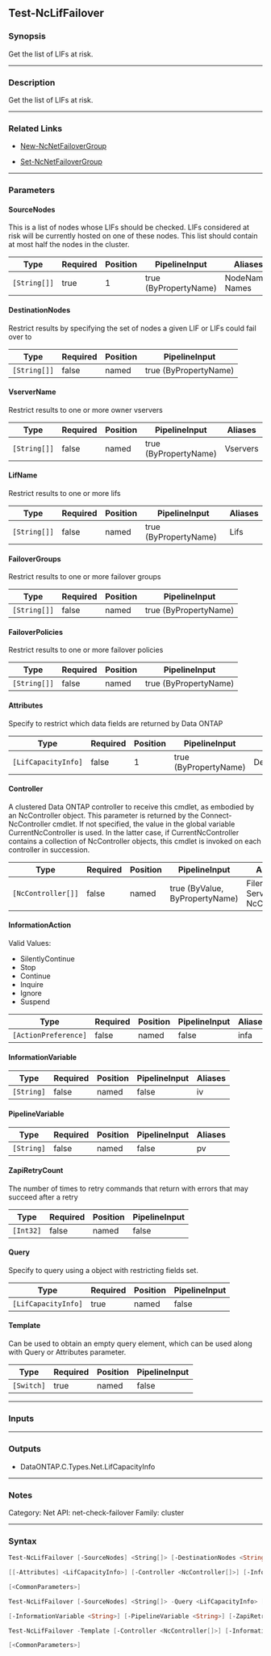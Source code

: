 Test-NcLifFailover
------------------

### Synopsis
Get the list of LIFs at risk.

---

### Description

Get the list of LIFs at risk.

---

### Related Links
* [New-NcNetFailoverGroup](New-NcNetFailoverGroup)

* [Set-NcNetFailoverGroup](Set-NcNetFailoverGroup)

---

### Parameters
#### **SourceNodes**
This is a list of nodes whose LIFs should be checked. LIFs considered at risk will be currently hosted on one of these nodes. This list should contain at most half the nodes in the cluster.

|Type        |Required|Position|PipelineInput        |Aliases            |
|------------|--------|--------|---------------------|-------------------|
|`[String[]]`|true    |1       |true (ByPropertyName)|NodeNames<br/>Names|

#### **DestinationNodes**
Restrict results by specifying the set of nodes a given LIF or LIFs could fail over to

|Type        |Required|Position|PipelineInput        |
|------------|--------|--------|---------------------|
|`[String[]]`|false   |named   |true (ByPropertyName)|

#### **VserverName**
Restrict results to one or more owner vservers

|Type        |Required|Position|PipelineInput        |Aliases |
|------------|--------|--------|---------------------|--------|
|`[String[]]`|false   |named   |true (ByPropertyName)|Vservers|

#### **LifName**
Restrict results to one or more lifs

|Type        |Required|Position|PipelineInput        |Aliases|
|------------|--------|--------|---------------------|-------|
|`[String[]]`|false   |named   |true (ByPropertyName)|Lifs   |

#### **FailoverGroups**
Restrict results to one or more failover groups

|Type        |Required|Position|PipelineInput        |
|------------|--------|--------|---------------------|
|`[String[]]`|false   |named   |true (ByPropertyName)|

#### **FailoverPolicies**
Restrict results to one or more failover policies

|Type        |Required|Position|PipelineInput        |
|------------|--------|--------|---------------------|
|`[String[]]`|false   |named   |true (ByPropertyName)|

#### **Attributes**
Specify to restrict which data fields are returned by Data ONTAP

|Type               |Required|Position|PipelineInput        |Aliases          |
|-------------------|--------|--------|---------------------|-----------------|
|`[LifCapacityInfo]`|false   |1       |true (ByPropertyName)|DesiredAttributes|

#### **Controller**
A clustered Data ONTAP controller to receive this cmdlet, as embodied by an NcController object.  This parameter is returned by the Connect-NcController cmdlet.  If not specified, the value in the global variable CurrentNcController is used.  In the latter case, if CurrentNcController contains a collection of NcController objects, this cmdlet is invoked on each controller in succession.

|Type              |Required|Position|PipelineInput                 |Aliases                          |
|------------------|--------|--------|------------------------------|---------------------------------|
|`[NcController[]]`|false   |named   |true (ByValue, ByPropertyName)|Filer<br/>Server<br/>NcController|

#### **InformationAction**

Valid Values:

* SilentlyContinue
* Stop
* Continue
* Inquire
* Ignore
* Suspend

|Type                |Required|Position|PipelineInput|Aliases|
|--------------------|--------|--------|-------------|-------|
|`[ActionPreference]`|false   |named   |false        |infa   |

#### **InformationVariable**

|Type      |Required|Position|PipelineInput|Aliases|
|----------|--------|--------|-------------|-------|
|`[String]`|false   |named   |false        |iv     |

#### **PipelineVariable**

|Type      |Required|Position|PipelineInput|Aliases|
|----------|--------|--------|-------------|-------|
|`[String]`|false   |named   |false        |pv     |

#### **ZapiRetryCount**
The number of times to retry commands that return with errors that may succeed after a retry

|Type     |Required|Position|PipelineInput|
|---------|--------|--------|-------------|
|`[Int32]`|false   |named   |false        |

#### **Query**
Specify to query using a object with restricting fields set.

|Type               |Required|Position|PipelineInput|
|-------------------|--------|--------|-------------|
|`[LifCapacityInfo]`|true    |named   |false        |

#### **Template**
Can be used to obtain an empty query element, which can be used along with Query or Attributes parameter.

|Type      |Required|Position|PipelineInput|
|----------|--------|--------|-------------|
|`[Switch]`|true    |named   |false        |

---

### Inputs

---

### Outputs
* DataONTAP.C.Types.Net.LifCapacityInfo

---

### Notes
Category: Net
API: net-check-failover
Family: cluster

---

### Syntax
```PowerShell
Test-NcLifFailover [-SourceNodes] <String[]> [-DestinationNodes <String[]>] [-VserverName <String[]>] [-LifName <String[]>] [-FailoverGroups <String[]>] [-FailoverPolicies <String[]>] 
```
```PowerShell
[[-Attributes] <LifCapacityInfo>] [-Controller <NcController[]>] [-InformationAction <ActionPreference>] [-InformationVariable <String>] [-PipelineVariable <String>] [-ZapiRetryCount <Int32>] 
```
```PowerShell
[<CommonParameters>]
```
```PowerShell
Test-NcLifFailover [-SourceNodes] <String[]> -Query <LifCapacityInfo> [[-Attributes] <LifCapacityInfo>] [-Controller <NcController[]>] [-InformationAction <ActionPreference>] 
```
```PowerShell
[-InformationVariable <String>] [-PipelineVariable <String>] [-ZapiRetryCount <Int32>] [<CommonParameters>]
```
```PowerShell
Test-NcLifFailover -Template [-Controller <NcController[]>] [-InformationAction <ActionPreference>] [-InformationVariable <String>] [-PipelineVariable <String>] [-ZapiRetryCount <Int32>] 
```
```PowerShell
[<CommonParameters>]
```
